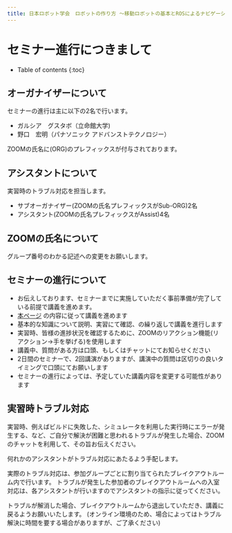 ```yaml
---
title: 日本ロボット学会　ロボットの作り方 ～移動ロボットの基本とROSによるナビゲーション実習～
---
```


# セミナー進行につきまして


- Table of contents
{:toc}

## オーガナイザーについて
セミナーの進行は主に以下の2名で行います。

 - ガルシア　グスタボ（立命館大学)
 - 野口　宏明（パナソニック アドバンストテクノロジー）

  ZOOMの氏名に(ORG)のプレフィックスが付与されております。

## アシスタントについて
 実習時のトラブル対応を担当します。

 - サブオーガナイザー(ZOOMの氏名プレフィックスがSub-ORG)2名
 - アシスタント(ZOOMの氏名プレフィックスがAssist)4名

## ZOOMの氏名について

 グループ番号のわかる記述への変更をお願いします。

## セミナーの進行について
- お伝えしております、セミナーまでに実施していただく事前準備が完了している前提で講義を進めます。
- [本ページ](https://garcia-g.github.io/ros_rsj_tutorial/) の内容に従って講義を進めます
- 基本的な知識について説明、実習にて確認、の繰り返しで講義を進行します
- 実習時、皆様の進捗状況を確認するために、ZOOMのリアクション機能(リアクション→手を挙げる)を使用します
- 講義中、質問がある方は口頭、もしくはチャットにてお知らせください
- 2日間のセミナーで、2回講演がありますが、講演中の質問は区切りの良いタイミングで口頭にてお願いします
- セミナーの進行によっては、予定していた講義内容を変更する可能性があります

## 実習時トラブル対応
実習時、例えばビルドに失敗した、シミュレータを利用した実行時にエラーが発生する、など、ご自分で解決が困難と思われるトラブルが発生した場合、ZOOMのチャットを利用して、その旨お伝えください。

何れかのアシスタントがトラブル対応にあたるよう手配します。

実際のトラブル対応は、参加グループごとに割り当てられたブレイクアウトルーム内で行います。
トラブルが発生した参加者のブレイクアウトルームへの入室対応は、各アシスタントが行いますのでアシスタントの指示に従ってください。

トラブルが解消した場合、ブレイクアウトルームから退出していただき、講義に戻るようお願いいたします。
(オンライン環境のため、場合によってはトラブル解決に時間を要する場合がありますが、ご了承ください)
